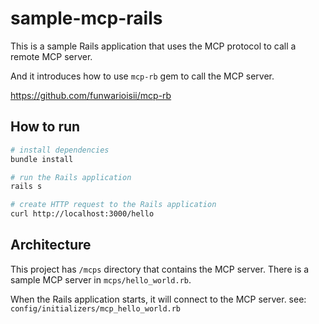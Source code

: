 # sample-mcp-rails

This is a sample Rails application that uses the MCP protocol to call a remote MCP server.

And it introduces how to use `mcp-rb` gem to call the MCP server.

https://github.com/funwarioisii/mcp-rb

## How to run

```bash
# install dependencies
bundle install

# run the Rails application
rails s

# create HTTP request to the Rails application
curl http://localhost:3000/hello
```

## Architecture

This project has `/mcps` directory that contains the MCP server.
There is a sample MCP server in `mcps/hello_world.rb`.

When the Rails application starts, it will connect to the MCP server.
see: `config/initializers/mcp_hello_world.rb`
